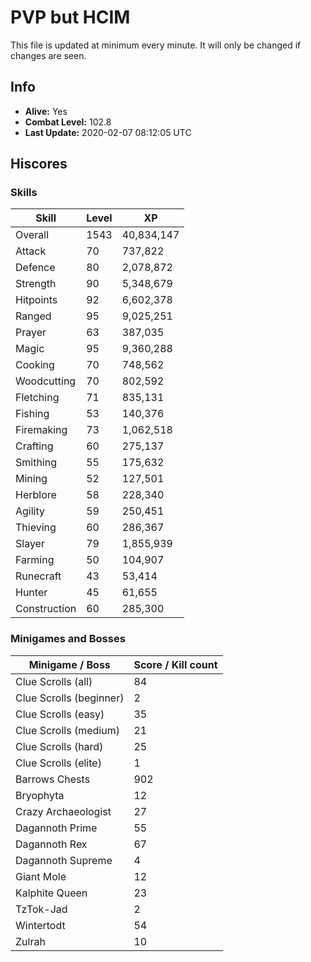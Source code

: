 # PVP but HCIM

This file is updated at minimum every minute. It will only be changed if changes are seen.

## Info

 - **Alive:** Yes
 - **Combat Level:** 102.8
 - **Last Update:** 2020-02-07 08:12:05 UTC

## Hiscores

### Skills

| Skill | Level | XP |
|--|--|--|
| Overall | 1543 | 40,834,147 |
| Attack | 70 | 737,822 |
| Defence | 80 | 2,078,872 |
| Strength | 90 | 5,348,679 |
| Hitpoints | 92 | 6,602,378 |
| Ranged | 95 | 9,025,251 |
| Prayer | 63 | 387,035 |
| Magic | 95 | 9,360,288 |
| Cooking | 70 | 748,562 |
| Woodcutting | 70 | 802,592 |
| Fletching | 71 | 835,131 |
| Fishing | 53 | 140,376 |
| Firemaking | 73 | 1,062,518 |
| Crafting | 60 | 275,137 |
| Smithing | 55 | 175,632 |
| Mining | 52 | 127,501 |
| Herblore | 58 | 228,340 |
| Agility | 59 | 250,451 |
| Thieving | 60 | 286,367 |
| Slayer | 79 | 1,855,939 |
| Farming | 50 | 104,907 |
| Runecraft | 43 | 53,414 |
| Hunter | 45 | 61,655 |
| Construction | 60 | 285,300 |

### Minigames and Bosses

| Minigame / Boss | Score / Kill count |
|--|--|
| Clue Scrolls (all) | 84 |
| Clue Scrolls (beginner) | 2 |
| Clue Scrolls (easy) | 35 |
| Clue Scrolls (medium) | 21 |
| Clue Scrolls (hard) | 25 |
| Clue Scrolls (elite) | 1 |
| Barrows Chests | 902 |
| Bryophyta | 12 |
| Crazy Archaeologist | 27 |
| Dagannoth Prime | 55 |
| Dagannoth Rex | 67 |
| Dagannoth Supreme | 4 |
| Giant Mole | 12 |
| Kalphite Queen | 23 |
| TzTok-Jad | 2 |
| Wintertodt | 54 |
| Zulrah | 10 |
